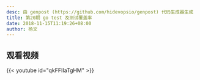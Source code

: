 ```yaml
---
desc: 由 genpost (https://github.com/hidevopsio/genpost) 代码生成器生成
title: 第20期 go test 及测试覆盖率
date: 2018-11-15T11:19:26+08:00
author: 杨文
---
```


## 观看视频

{{< youtube id="qkFFIIaTgHM" >}}